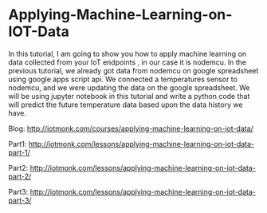 # Applying-Machine-Learning-on-IOT-Data
In this tutorial, I am going to show you how to apply machine learning on data collected from your IoT endpoints , in our case it is nodemcu. In the previous tutorial, we already got data from nodemcu on google spreadsheet using google apps script api. We connected a temperatures sensor to nodemcu, and we were updating the data on the google spreadsheet.  We will be using jupyter notebook in this tutorial and write a python code that will predict the future temperature data based upon the data history we have.

Blog:
http://iotmonk.com/courses/applying-machine-learning-on-iot-data/

Part1:
http://iotmonk.com/lessons/applying-machine-learning-on-iot-data-part-1/

Part2:
http://iotmonk.com/lessons/applying-machine-learning-on-iot-data-part-2/

Part3:
http://iotmonk.com/lessons/applying-machine-learning-on-iot-data-part-3/

